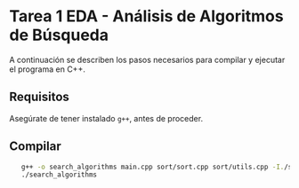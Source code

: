 # Tarea 1 EDA - Análisis de Algoritmos de Búsqueda

A continuación se describen los pasos necesarios para compilar y ejecutar el programa en C++.

## Requisitos

Asegúrate de tener instalado `g++`, antes de proceder.

## Compilar

```bash
   g++ -o search_algorithms main.cpp sort/sort.cpp sort/utils.cpp -I./sort
   ./search_algorithms
```
